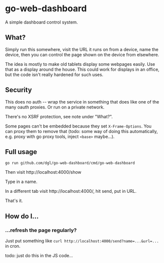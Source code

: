# go-web-dashboard

A simple dashboard control system.

## What?

Simply run this somewhere, visit the URL it runs on from a device, name the
device, then you can control the page shown on the device from elsewhere.

The idea is mostly to make old tablets display some webpages easily. Use that as
a display around the house. This could work for displays in an office, but the
code isn't really hardened for such uses.

## Security

This does no auth -- wrap the service in something that does like one of the
many oauth proxies. Or run on a private network.

There's no XSRF protection, see note under "What?".

Some pages can't be embedded because they set `X-Frame-Options`. You can proxy
them to remove that (todo: some way of doing this automatically, e.g. proxy with
go proxy tools, inject `<base>` maybe...).

## Full usage

```
go run github.com/dgl/go-web-dashboard/cmd/go-web-dashboard
```

Then visit http://localhost:4000/show

Type in a name.

In a different tab visit http://localhost:4000/, hit send, put in URL.

That's it.

## How do I...

### ...refresh the page regularly?

Just put something like `curl http://localhost:4000/send?name=...&url=...` in cron.

todo: just do this in the JS code...
